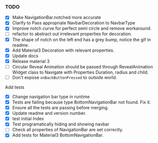 ### TODO

- [x] Make NavigationBar.notched more accurate
- [x] Clarify to Pass appropriate NavbarDecoration to NavbarType
- [x] Improve notch curve for perfect semi circle and remove workaround.
- [ ] refactor to abstract out irrelevant properties for decoration.
- [x] The shape of notch on the left end has a grey bump, notice the gif in readme.
- [x] Add Material3 Decoration with relevant properties.
- [x] Update docs
- [x] Release material 3
- [ ] Circular Reveal Animation should be passed through RevealAnimation Widget class to Navigate with Properties Duration, radius and child.
- [ ] Don't expose `onBackButtonPressed` to outside world.

Add tests

- [x] Change navigation bar type in runtime
- [x] Tests are failing because type BottomNavigationBar not found. Fix it.
- [x] Ensure all the tests are passing before merging.
- [x] Update readme and version number.
- [x] test initial Index
- [x] Test programatically hiding and showing navbar
- [ ] Check all properties of NavigationBar are set correctly.
- [x] Add tests for Material3 BottomNavigationBar.
